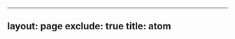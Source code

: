 
---
layout: page
exclude: true
title: atom
---
<!--stackedit_data:
eyJoaXN0b3J5IjpbLTc5MDE1OTk3MF19
-->